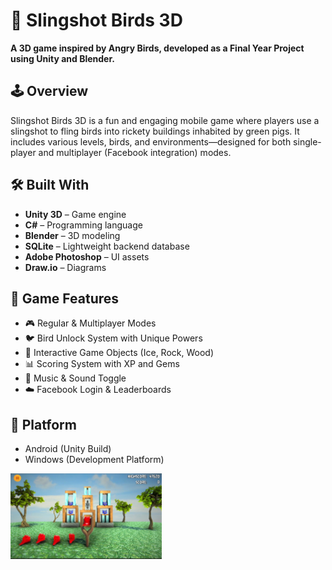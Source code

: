 # 🎯 Slingshot Birds 3D

**A 3D game inspired by Angry Birds, developed as a Final Year Project using Unity and Blender.**

## 🕹️ Overview

Slingshot Birds 3D is a fun and engaging mobile game where players use a slingshot to fling birds into rickety buildings inhabited by green pigs. It includes various levels, birds, and environments—designed for both single-player and multiplayer (Facebook integration) modes.

## 🛠️ Built With

- **Unity 3D** – Game engine
- **C#** – Programming language
- **Blender** – 3D modeling
- **SQLite** – Lightweight backend database
- **Adobe Photoshop** – UI assets
- **Draw.io** – Diagrams

## 🧩 Game Features

- 🎮 Regular & Multiplayer Modes
- 🐦 Bird Unlock System with Unique Powers
- 🧱 Interactive Game Objects (Ice, Rock, Wood)
- 📊 Scoring System with XP and Gems
- 🎵 Music & Sound Toggle
- ☁️ Facebook Login & Leaderboards

## 📱 Platform

- Android (Unity Build)
- Windows (Development Platform)

<!-- Game poster - highlight it bigger -->
<p float="left">
  <img src="screenshots/2.jpg" width="48%" />
</p>

